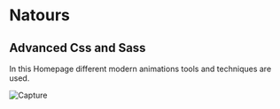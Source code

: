 # Natours

## Advanced Css and Sass
In this Homepage different modern animations tools and techniques are used.

![Capture](https://user-images.githubusercontent.com/63383572/158670882-3d3c64a6-5b15-4f00-a46f-d355a27775dc.PNG)
